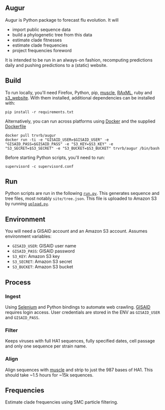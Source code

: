 ## Augur

Augur is Python package to forecast flu evolution.  It will

* import public sequence data
* build a phylogenetic tree from this data
* estimate clade fitnesses
* estimate clade frequencies
* project frequencies foreword

It is intended to be run in an always-on fashion, recomputing predictions daily and pushing predictions to a (static) website.

## Build

To run locally, you'll need Firefox, Python, pip, [muscle](http://www.drive5.com/muscle/), [RAxML](http://sco.h-its.org/exelixis/web/software/raxml/), ruby and [s3_website](https://github.com/laurilehmijoki/s3_website).  With them installed, additional dependencies can be installed with:

	pip install -r requirements.txt
	
Alternatively, you can run across platforms using [Docker](https://www.docker.com/) and the supplied [Dockerfile](Dockerfile)

	docker pull trvrb/augur
	docker run -ti -e "GISAID_USER=$GISAID_USER" -e "GISAID_PASS=$GISAID_PASS" -e "S3_KEY=$S3_KEY" -e "S3_SECRET=$S3_SECRET" -e "S3_BUCKET=$S3_BUCKET" trvrb/augur /bin/bash

Before starting Python scripts, you'll need to run:

	supervisord -c supervisord.conf
	
## Run

Python scripts are run in the following [`run.py`](augur/run.py).  This generates sequence and tree files, most notably `site/tree.json`.  This file is uploaded to Amazon S3 by running [`upload.py`](augur/upload.py).

## Environment

You will need a GISAID account and an Amazon S3 account.  Assumes environment variables:

* `GISAID_USER`: GISAID user name
* `GISAID_PASS`: GISAID password
* `S3_KEY`: Amazon S3 key
* `S3_SECRET`: Amazon S3 secret
* `S3_BUCKET`: Amazon S3 bucket

## Process

### Ingest

Using [Selenium](https://github.com/SeleniumHQ/selenium) and Python bindings to automate web crawling. [GISAID](http://platform.gisaid.org/epi3/) requires login access.  User credentials are stored in the ENV as `GISAID_USER` and `GISAID_PASS`.

### Filter

Keeps viruses with full HA1 sequences, fully specified dates, cell passage and only one sequence per strain name.

### Align

Align sequences with [muscle](http://www.drive5.com/muscle/) and strip to just the 987 bases of HA1.  This should take ~1.5 hours for ~15k sequences.

## Frequencies

Estimate clade frequencies using SMC particle filtering.
